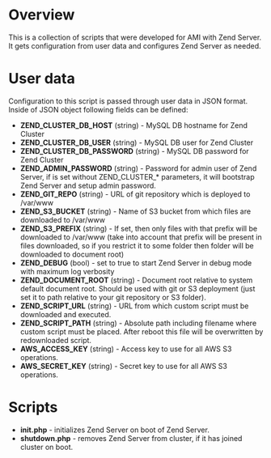 # Overview

This is a collection of scripts that were developed for AMI with Zend Server. It
gets configuration from user data and configures Zend Server as needed.

# User data

Configuration to this script is passed through user data in JSON format. Inside
of JSON object following fields can be defined:

* __ZEND\_CLUSTER\_DB\_HOST__ (string) - MySQL DB hostname for Zend Cluster
* __ZEND\_CLUSTER\_DB\_USER__ (string) - MySQL DB user for Zend Cluster
* __ZEND\_CLUSTER\_DB\_PASSWORD__ (string) - MySQL DB password for Zend Cluster
* __ZEND\_ADMIN\_PASSWORD__ (string) - Password for admin user of Zend Server,
  if is set without ZEND\_CLUSTER\_* parameters, it will bootstrap Zend Server
  and setup admin password.
* __ZEND\_GIT\_REPO__ (string) - URL of git repository which is deployed to /var/www
* __ZEND\_S3\_BUCKET__ (string) - Name of S3 bucket from which files are
downloaded to /var/www
* __ZEND\_S3\_PREFIX__ (string) - If set, then only files with that prefix will
  be downloaded to /var/www (take into account that prefix will be present in
  files downloaded, so if you restrict it to some folder then folder will be
  downloaded to document root)
* __ZEND\_DEBUG__ (bool) - set to true to start Zend Server in debug mode with maximum
  log verbosity
* __ZEND\_DOCUMENT\_ROOT__ (string) - Document root relative to system default
  document root. Should be used with git or S3 deployment (just set it to path
  relative to your git repository or S3 folder).
* __ZEND\_SCRIPT\_URL__ (string) - URL from which custom script must be
  downloaded and executed.
* __ZEND\_SCRIPT\_PATH__ (string) - Absolute path including filename where
  custom script must be placed. After reboot this file will be overwritten by
  redownloaded script.
* __AWS\_ACCESS\_KEY__ (string) - Access key to use for all AWS S3 operations.
* __AWS\_SECRET\_KEY__ (string) - Secret key to use for all AWS S3 operations.

# Scripts

* __init.php__ - initializes Zend Server on boot of Zend Server.
* __shutdown.php__ - removes Zend Server from cluster, if it has joined cluster
  on boot.
